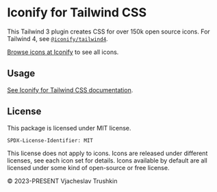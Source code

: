 # Iconify for Tailwind CSS

This Tailwind 3 plugin creates CSS for over 150k open source icons. For Tailwind 4, see [`@iconify/tailwind4`](https://www.npmjs.com/package/@iconify/tailwind4).

[Browse icons at Iconify](https://icon-sets.iconify.design/) to see all icons.

## Usage

[See Iconify for Tailwind CSS documentation](https://iconify.design/docs/usage/css/tailwind/#installation).

## License

This package is licensed under MIT license.

`SPDX-License-Identifier: MIT`

This license does not apply to icons. Icons are released under different licenses, see each icon set for details.
Icons available by default are all licensed under some kind of open-source or free license.

© 2023-PRESENT Vjacheslav Trushkin
